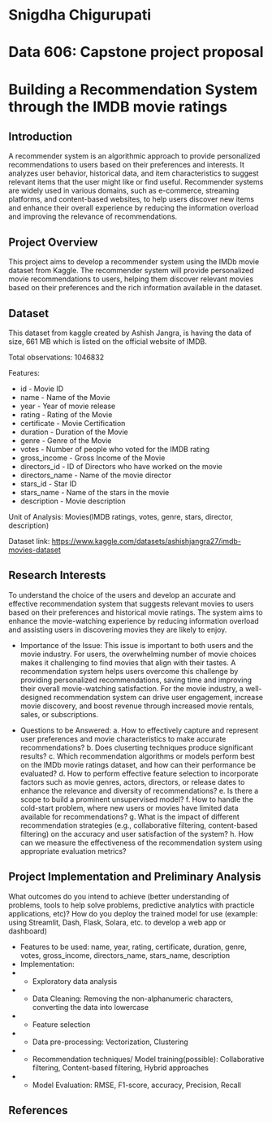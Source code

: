 # Snigdha Chigurupati

# Data 606: Capstone project proposal

# Building a Recommendation System through the IMDB movie ratings

## Introduction
A recommender system is an algorithmic approach to provide personalized recommendations to users based on their preferences and interests. It analyzes user behavior, historical data, and item characteristics to suggest relevant items that the user might like or find useful. Recommender systems are widely used in various domains, such as e-commerce, streaming platforms, and content-based websites, to help users discover new items and enhance their overall experience by reducing the information overload and improving the relevance of recommendations.

## Project Overview
This project aims to develop a recommender system using the IMDb movie dataset from Kaggle. The recommender system will provide personalized movie recommendations to users, helping them discover relevant movies based on their preferences and the rich information available in the dataset.

## Dataset
This dataset from kaggle created by Ashish Jangra, is having the data of size, 661 MB which is listed on the official website of IMDB.

Total observations: 1046832

Features:
- id - Movie ID
- name - Name of the Movie
- year - Year of movie release
- rating - Rating of the Movie
- certificate - Movie Certification
- duration - Duration of the Movie
- genre - Genre of the Movie
- votes - Number of people who voted for the IMDB rating
- gross_income - Gross Income of the Movie
- directors_id - ID of Directors who have worked on the movie
- directors_name - Name of the movie director
- stars_id - Star ID
- stars_name - Name of the stars in the movie
- description - Movie description

Unit of Analysis: Movies(IMDB ratings, votes, genre, stars, director, description)

Dataset link: https://www.kaggle.com/datasets/ashishjangra27/imdb-movies-dataset

## Research Interests
To understand the choice of the users and develop an accurate and effective recommendation system that suggests relevant movies to users based on their preferences and historical movie ratings. The system aims to enhance the movie-watching experience by reducing information overload and assisting users in discovering movies they are likely to enjoy.

- Importance of the Issue:
This issue is important to both users and the movie industry. For users, the overwhelming number of movie choices makes it challenging to find movies that align with their tastes. A recommendation system helps users overcome this challenge by providing personalized recommendations, saving time and improving their overall movie-watching satisfaction. For the movie industry, a well-designed recommendation system can drive user engagement, increase movie discovery, and boost revenue through increased movie rentals, sales, or subscriptions.

- Questions to be Answered:
a. How to effectively capture and represent user preferences and movie characteristics to make accurate recommendations?
b. Does cluserting techniques produce significant results?
c. Which recommendation algorithms or models perform best on the IMDb movie ratings dataset, and how can their performance be evaluated?
d. How to perform effective feature selection to incorporate factors such as movie genres, actors, directors, or release dates to enhance the relevance and diversity of recommendations?
e. Is there a scope to build a prominent unsupervised model?
f. How to handle the cold-start problem, where new users or movies have limited data available for recommendations?
g. What is the impact of different recommendation strategies (e.g., collaborative filtering, content-based filtering) on the accuracy and user satisfaction of the system?
h. How can we measure the effectiveness of the recommendation system using appropriate evaluation metrics?

## Project Implementation and Preliminary Analysis

What outcomes do you intend to achieve (better understanding of problems, tools to help solve problems, predictive analytics with practicle applications, etc)?
How do you deploy the trained model for use (example: using Streamlit, Dash, Flask, Solara, etc. to develop a web app or dashboard)
- Features to be used: name, year, rating, certificate, duration, genre, votes, gross_income, directors_name, stars_name, description
- Implementation:
- - Exploratory data analysis
- - Data Cleaning: Removing the non-alphanumeric characters, converting the data into lowercase
- - Feature selection
- - Data pre-processing: Vectorization, Clustering
- - Recommendation techniques/ Model training(possible): Collaborative filtering, Content-based filtering, Hybrid approaches
- - Model Evaluation: RMSE, F1-score, accuracy, Precision, Recall

## 
## References
